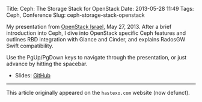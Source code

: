 Title: Ceph: The Storage Stack for OpenStack
Date: 2013-05-28 11:49
Tags: Ceph, Conference
Slug: ceph-storage-stack-openstack

My presentation from [OpenStack
Israel](http://www.openstack-israel.org), May 27, 2013. After a brief
introduction into Ceph, I dive into OpenStack specific Ceph features
and outlines RBD integration with Glance and Cinder, and explains
RadosGW Swift compatibility.

<!--break-->

Use the PgUp/PgDown keys to navigate through the presentation, or just
advance by hitting the spacebar.

* Slides: [GitHub](https://fghaas.github.io/openstackisrael2013/)

* * *

This article originally appeared on the `hastexo.com` website (now defunct).
